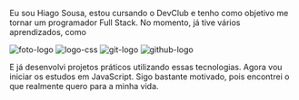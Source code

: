Eu sou Hiago Sousa, estou cursando o DevClub e tenho como objetivo me tornar um programador Full Stack. No momento, já tive vários aprendizados, como

<img src="https://img.shields.io/badge/HTML5-E34F26?style=for-the-badge&logo=html5&logoColor=white" alt="foto-logo"/>

<img src= "https://img.shields.io/badge/CSS3-1572B6?style=for-the-badge&logo=css3&logoColor=white" alt="logo-css"/>

<img  src = "https://img.shields.io/badge/GIT-E44C30?style=for-the-badge&logo=git&logoColor=white" alt="git-logo"/>

<img src = "https://img.shields.io/badge/GitHub-100000?style=for-the-badge&logo=github&logoColor=whitea" alt = "github-logo"/>
  
E já desenvolvi projetos práticos utilizando essas tecnologias. Agora vou iniciar os estudos em JavaScript. Sigo bastante motivado, pois encontrei o que realmente quero para a minha vida.
